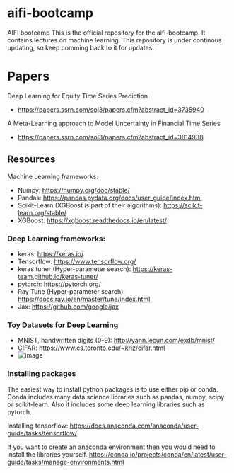 # aifi-bootcamp
AIFI bootcamp
This is the official repository for the aifi-bootcamp. It contains lectures on machine learning. This repository is under continous updating, so keep comming back to it for updates.

# Papers
Deep Learning for Equity Time Series Prediction

* https://papers.ssrn.com/sol3/papers.cfm?abstract_id=3735940

A Meta-Learning approach to Model Uncertainty in Financial Time Series
* https://papers.ssrn.com/sol3/papers.cfm?abstract_id=3814938

## Resources
Machine Learning frameworks:
* Numpy: https://numpy.org/doc/stable/
* Pandas: https://pandas.pydata.org/docs/user_guide/index.html
* Scikit-Learn (XGBoost is part of their algorithms): https://scikit-learn.org/stable/
* XGBoost: https://xgboost.readthedocs.io/en/latest/ 


### Deep Learning frameworks:
* keras: https://keras.io/
* Tensorflow: https://www.tensorflow.org/
* keras tuner (Hyper-parameter search): https://keras-team.github.io/keras-tuner/
* pytorch: https://pytorch.org/
* Ray Tune (Hyper-parameter search): https://docs.ray.io/en/master/tune/index.html
* Jax: https://github.com/google/jax


### Toy Datasets for Deep Learning
* MNIST, handwritten digits (0-9): http://yann.lecun.com/exdb/mnist/
* CIFAR: https://www.cs.toronto.edu/~kriz/cifar.html
* ![image](https://user-images.githubusercontent.com/31182891/131699259-22f3a398-eb13-4959-a658-bc00c70e917f.png)



### Installing packages
The easiest way to install python packages is to use either pip or conda.
Conda includes many data science libraries such as pandas, numpy, scipy or scikit-learn.
 Also it includes some deep learning libraries such as pytorch.

Installing tensorflow:
https://docs.anaconda.com/anaconda/user-guide/tasks/tensorflow/

If you want to create an anaconda environment then you would need to install the libraries yourself.
https://conda.io/projects/conda/en/latest/user-guide/tasks/manage-environments.html
